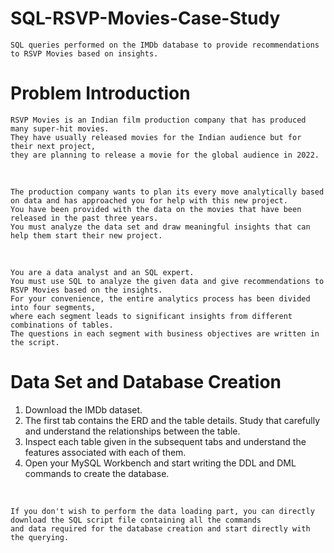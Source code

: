 # SQL-RSVP-Movies-Case-Study

    SQL queries performed on the IMDb database to provide recommendations to RSVP Movies based on insights.


# Problem Introduction
    
    RSVP Movies is an Indian film production company that has produced many super-hit movies. 
    They have usually released movies for the Indian audience but for their next project, 
    they are planning to release a movie for the global audience in 2022.

<br>

    The production company wants to plan its every move analytically based 
    on data and has approached you for help with this new project. 
    You have been provided with the data on the movies that have been released in the past three years. 
    You must analyze the data set and draw meaningful insights that can help them start their new project.

<br>

    You are a data analyst and an SQL expert. 
    You must use SQL to analyze the given data and give recommendations to RSVP Movies based on the insights. 
    For your convenience, the entire analytics process has been divided into four segments, 
    where each segment leads to significant insights from different combinations of tables. 
    The questions in each segment with business objectives are written in the script.


# Data Set and Database Creation

1. Download the IMDb dataset.
2. The first tab contains the ERD and the table details. Study that carefully and understand the relationships between the table.
3. Inspect each table given in the subsequent tabs and understand the features associated with each of them.
4. Open your MySQL Workbench and start writing the DDL and DML commands to create the database.

<br>

    If you don't wish to perform the data loading part, you can directly 
    download the SQL script file containing all the commands
    and data required for the database creation and start directly with the querying.
